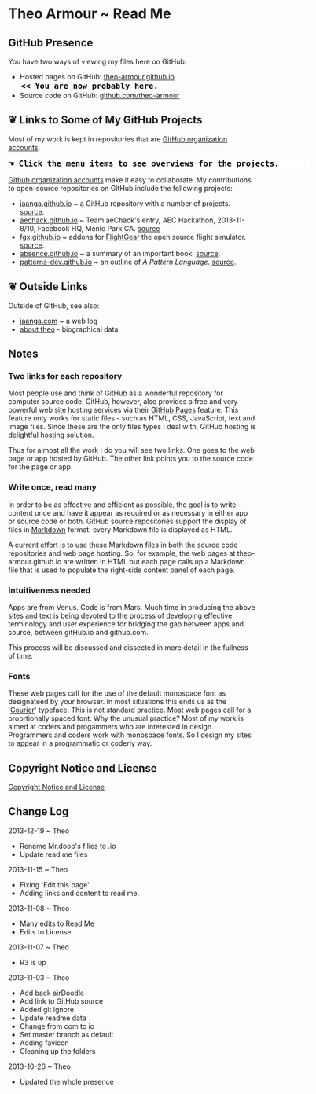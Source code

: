 Theo Armour ~ Read Me
======================

## GitHub Presence
You have two ways of viewing my files here on GitHub:  

* Hosted pages on GitHub: [theo-armour.github.io]( http://theo-armour.github.io/ "View the files as apps." ) <input value="<< You are now probably here." size=28 style="font:bold 12pt monospace;border-width:0;" >  
* Source code on GitHub: [github.com/theo-armour]( https://github.com/theo-armour "View the files as source code." )  <scan style=display:none ><< You are now probably here.</scan>

## &#x2766; Links to Some of My GitHub Projects
Most of my work is kept in repositories that are [GitHub organization accounts]( https://github.com/blog/674-introducing-organizations "Thanks, GitHub" ).  

<input value="&#x261A; Click the menu items to see overviews for the projects." size=60 style="font:bold 12pt monospace;border-width:0;" >  

[Github organization accounts]( https://help.github.com/articles/creating-a-new-organization-account--2 ) make it easy to collaborate. 
My contributions to open-source repositories on GitHub include the following projects:
			
* [jaanga.github.io]( http://jaanga.github.io ) ~ a GitHub repository with a number of projects. [source]( http://github.com/jaanga ).
* [aechack.github.io]( http://aechack.github.io ) ~ Team aeChack's entry, AEC Hackathon, 2013-11-8/10, Facebook HQ, Menlo Park CA. [source]( http://github.com/aechack/aeChack.github.io )
* [fgx.github.io]( http://fgx.github.io )  ~ addons for [FlightGear]( http://www.flightgear.org/ ) the open source flight simulator. [source]( http://github.com/fgx ).
* [absence.github.io]( http://absence.github.io ) ~  a summary of an important book. [source]( http://github.com/absence ).	
* [patterns-dev.github.io]( http://patterns-dev.github.io ) ~ an outline of <i>A Pattern Language</i>. [source]( http://github.com/patterns-dev ).
			
<!--			
<a href=JavaScript:alert('hi');parent.ifr.src="home/r1/info-more.html"; >More</a> ~ work on theo-armour.github.io
-->

## &#x2766; Outside Links

Outside of GitHub, see also:
			
* [jaanga.com]( http://jaanga.com ) ~ a web log
* [about theo]( http://theoarmour.com/p/about-theo.html ) -  biographical data


## Notes 

### Two links for each repository
Most people use and think of GitHub as a wonderful repository for computer source code. 
GitHub, however, also provides a free and very powerful web site hosting services via their [GitHub Pages]( http://pages.github.com/ "Thank you, GitGub!" ) feature.
This feature only works for static files - such as HTML, CSS, JavaScript, text and image files. 
Since these are the only files types I deal with, GitHub hosting is delightful hosting solution.

Thus for almost all the work I do you will see two links. One goes to the web page or app hosted by GitHub. 
The other link points you to the source code for the page or app.

### Write once, read many
In order to be as effective and efficient as possible, the goal is to write content once and have it appear as required or as necessary in either app or source code or both.
GitHub source repositories support the display of files in [Markdown]( http://en.wikipedia.org/wiki/Markdown ) format: every Markdown file is displayed as HTML.

A current effort is to use these Markdown files in both the source code repositories and web page hosting.
So, for example, the web pages at theo-armour.github.io are written in HTML but each page calls up a Markdown file 
that is used to populate the right-side content panel of each page.  

### Intuitiveness needed
Apps are from Venus. Code is from Mars. Much time in producing the above sites and text is being devoted 
to the process of developing effective terminology and user experience for bridging the gap between apps and source, between gitHub.io and github.com. 

This process will be discussed and dissected in more detail in the fullness of time.

### Fonts
These web pages call for the use of the default monospace font as designateed by your browser. In most situations this ends us as the '[Courier]( http://en.wikipedia.org/wiki/Courier_(typeface) )' typeface.
This is not standard practice. Most web pages call for a proprtionally spaced font. Why the unusual practice? Most of my work is aimed at coders and progammers who are interested in design.
Programmers and coders work with monospace fonts. So I design my sites to appear in a programmatic or coderly way.

## Copyright Notice and License
[ Copyright Notice and License ]( https://github.com/theo-armour/copyright-notice-and-license.md )



## Change Log

2013-12-19 ~ Theo

* Rename Mr.doob's filies to .io
* Update read me files

2013-11-15 ~ Theo

* Fixing 'Edit this page'
* Adding links and content to read me.

2013-11-08 ~ Theo

* Many edits to Read Me
* Edits to License
 
2013-11-07 ~ Theo

* R3 is up

2013-11-03 ~ Theo

* Add back airDoodle
* Add link to GitHub source
* Added git ignore
* Update readme data
* Change from com to io
* Set master branch as default
* Adding favicon
* Cleaning up the folders

2013-10-26 ~ Theo

* Updated the whole presence 